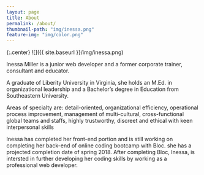 ```yaml
---
layout: page
title: About
permalink: /about/
thumbnail-path: "img/inessa.png"
feature-img: "img/color.png"
---
```


{:.center}
![]({{ site.baseurl }}/img/inessa.png)

Inessa Miller is a junior web developer and a former corporate trainer, consultant and educator. 

A graduate of Liberity University in Virginia, she holds an M.Ed. in organizational leadership and a Bachelor’s degree in Education from Southeastern University. 

Areas of specialty are: detail-oriented, organizational efficiency, operational process improvement, management of multi-cultural, cross-functional global teams and staffs, highly trustworthy, discreet and ethical with keen interpersonal skills

Inessa has completed her front-end portion and is still working on completing her back-end of online coding bootcamp with Bloc. she has  a projected completion date of spring 2018. 
After completing Bloc, Inessa, is intersted in further developing her coding skills by working as a professional web developer. 